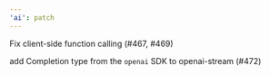 ```yaml
---
'ai': patch
---
```


Fix client-side function calling (#467, #469)

add Completion type from the `openai` SDK to openai-stream (#472)
